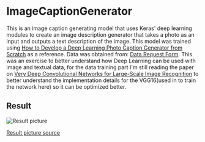 # ImageCaptionGenerator
This is an image caption generating model that uses Keras' deep learning modules to create an image description generator that takes a photo as an input and outputs a text description of the image. This model was trained using [How to Develop a Deep Learning Photo Caption Generator from Scratch](https://machinelearningmastery.com/develop-a-deep-learning-caption-generation-model-in-python/) as a reference. Data was obtained from: [Data Request Form](https://forms.illinois.edu/sec/1713398). This was an exercise to better understand how Deep Learning can be used with image and textual data, for the data training part I'm still reading the paper on [Very Deep Convolutional Networks for Large-Scale Image Recognition](https://arxiv.org/abs/1409.1556) to better understand the implementation details for the VGG16(used in to train the network here) so it can be optimized better.

## Result
![Result picture](https://github.com/hamk3010/ImageCaptionGenerator/blob/master/result%20Screenshot.png "Result")

[Result picture source ](https://www.flickr.com/photos/cliffkinch/25082647218/in/photolist-Edt89N-27zySxp-27HihJd-XzLCrK-Z5Z2hg-27KLYF1-G2Z3Gk-211rM9C-GErdQ9-GKFH1t-22KabRS-ZD1drF-27kKVcd-EUwRCE-24AoCEN-aigtcQ-27ZS1Rs-8qXSTP-ZfWfeo-24AoCuC-Kb1tDn-XzLCpR-YLD3v5-25tLfvC-HpJ6Uo-275mtZM-YRxVLU-TjFi1T-25zE7KJ-a1Xtpq-bAkJeJ-oc6ihM-YdQoz6-YdQomv-25u7WZ3-26N2Pmf-HzHUmd-8injVj-JXcCH8-6p9pft-Zz36X8-bCEstU-qDnA7F-oC7xdL-gbEEr8-7GKKTK-26YswW2-86P58b-8gFkyP-292C7e9)
